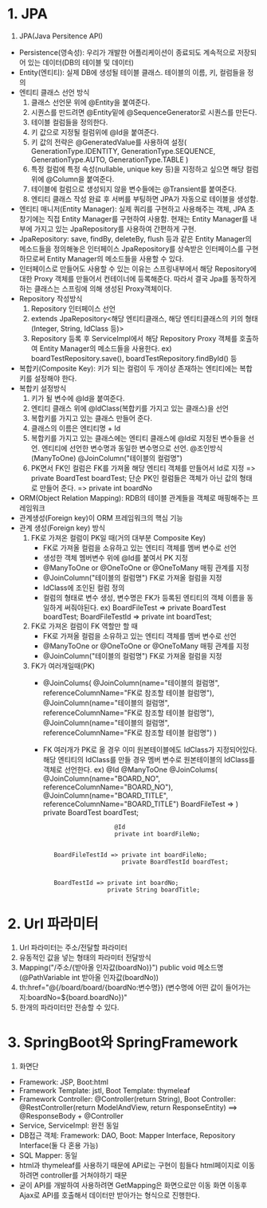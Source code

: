 # 1. JPA
1. JPA(Java Persitence API)
- Persistence(영속성): 우리가 개발한 어플리케이션이 종료되도 계속적으로 저장되어 있는 데이터(DB의 테이블 및 데이터)
- Entity(엔티티): 실제 DB에 생성될 테이블 클래스. 테이블의 이름, 키, 컬럼들을 정의
- 엔티티 클래스 선언 방식
  1) 클래스 선언문 위에 @Entity을 붙여준다.
  2) 시퀀스를 만드려면 @Entity밑에 @SequenceGenerator로 시퀀스를 만든다.
  3) 테이블 컬럼들을 정의한다.
  4) 키 값으로 지정될 컬럼위에 @Id을 붙여준다.
  5) 키 값의 전략은 @GeneratedValue를 사용하여 설정(
                                                  GenerationType.IDENTITY, 
                                                  GenerationType.SEQUENCE,
                                                  GenerationType.AUTO,
                                                  GenerationType.TABLE
                                                 )
  6) 특정 컬럼에 특정 속성(nullable, unique key 등)을 지정하고 싶으면 해당 컬럼 위에 @Column을 붙여준다.
  7) 테이블에 컬럼으로 생성되지 않을 변수들에는 @Transient를 붙여준다.
  8) 엔티티 클래스 작성 완료 후 서버를 부팅하면 JPA가 자동으로 테이블을 생성함.
- 엔티티 매니저(Entity Manager): 실제 쿼리를 구현하고 사용해주는 객체, JPA 초창기에는 직접 Entity Manager를 
                                구현하여 사용함. 현재는 Entity Manager를 내부에 가지고 있는 JpaRepository를 사용하여
                                간편하게 구현.
- JpaRepository: save, findBy, deleteBy, flush 등과 같은 Entity Manager의 메소드들을 정의해놓은 인터페이스
                 JpaRepository를 상속받은 인터페이스를 구현하므로써 Entity Manager의 메소드들을 사용할 수 있다.
- 인터페이스로 만들어도 사용할 수 있는 이유는 스프링내부에서 해당 Repository에 대한 Proxy 객체를 만들어서 컨테이너에 
  등록해준다. 따라서 결국 Jpa를 동작하게 하는 클래스는 스프링에 의해 생성된 Proxy객체이다.
- Repository 작성방식
  1) Repository 인터페이스 선언
  2) extends JpaRepository<해당 엔티티클래스, 해당 엔티티클래스의 키의 형태(Integer, String, IdClass 등)>
  3) Repository 등록 후 ServiceImpl에서 해당 Repository Proxy 객체를 호출하여 Entity Manager의 메소드들을
     사용한다. ex) boardTestRepository.save(), boardTestRepository.findById() 등
- 복합키(Composite Key): 키가 되는 컬럼이 두 개이상 존재하는 엔티티에는 복합키를 설정해야 한다.
- 복합키 설정방식
  1) 키가 될 변수에 @Id을 붙여준다.
  2) 엔티티 클래스 위에 @IdClass(복합키를 가지고 있는 클래스)을 선언
  3) 복합키를 가지고 있는 클래스 만들어 준다.
  4) 클래스의 이름은 엔티티명 + Id
  5) 복합키를 가지고 있는 클래스에는 엔티티 클래스에 @Id로 지정된 변수들을 선언.
     엔티티에 선언한 변수명과 동일한 변수명으로 선언.                       @조인방식(ManyToOne)
                                                                        @JoinColumn("테이블의 컬럼명")
  6) PK면서 FK인 컬럼은 FK를 가져올 해당 엔티티 객체를 만들어서 Id로 지정 => private BoardTest boardTest;
     단순 PK인 컬럼들은 객체가 아닌 값의 형태로 만들어 준다. => private int boardNo
- ORM(Object Relation Mapping): RDB의 테이블 관계들을 객체로 매핑해주는 프레임워크
- 관계생성(Foreign key)이 ORM 프레임워크의 핵심 기능
- 관계 생성(Foreign key) 방식
  1) FK로 가져온 컬럼이 PK일 때(거의 대부분 Composite Key)
     - FK로 가져올 컬럼을 소유하고 있는 엔티티 객체를 멤버 변수로 선언
     - 생성한 객체 멤버변수 위에 @Id를 붙여서 PK 지정
     - @ManyToOne or @OneToOne or @OneToMany 매핑 관계를 지정
     - @JoinColumn("테이블의 컬럼명") FK로 가져올 컬럼을 지정
     - IdClass에 조인된 컬럼 정의
     - 컬럼의 형태로 변수 생성, 변수명은 FK가 등록된 엔티티의 객체 이름을 동일하게 써줘야된다.
       ex) BoardFileTest => private BoardTest boardTest;
           BoardFileTestId => private int boardTest;
  2) FK로 가져온 컬럼이 FK 역할만 할 때
     - FK로 가져올 컬럼을 소유하고 있는 엔티티 객체를 멤버 변수로 선언
     - @ManyToOne or @OneToOne or @OneToMany 매핑 관계를 지정
     - @JoinColumn("테이블의 컬럼명") FK로 가져올 컬럼을 지정
  3) FK가 여러개일때(PK)
     - @JoinColums(
          @JoinColumn(name="테이블의 컬럼명", referenceColumnName="FK로 참조할 테이블 컬럼명"),
          @JoinColumn(name="테이블의 컬럼명", referenceColumnName="FK로 참조할 테이블 컬럼명"),
          @JoinColumn(name="테이블의 컬럼명", referenceColumnName="FK로 참조할 테이블 컬럼명")
       )
     - FK 여러개가 PK로 올 경우
       이미 원본테이블에도 IdClass가 지정되어있다.
       해당 엔티티의 IdClass를 만들 경우 멤버 변수로 원본테이블의 IdClass를 객체로 선언한다.
       ex)                     @Id 
                               @ManyToOne
                               @JoinColums(
                                  @JoinColumn(name="BOARD_NO", referenceColumnName="BOARD_NO"),
                                  @JoinColumn(name="BOARD_TITLE", referenceColumnName="BOARD_TITLE")
              BoardFileTest => )
                               private BoardTest boardTest;

                               @Id
                               private int boardFileNo;


              BoardFileTestId => private int boardFileNo;
                                 private BoardTestId boardTest; 


              BoardTestId => private int boardNo;
                             private String boardTitle;

# 2. Url 파라미터
1. Url 파라미터는 주소/전달할 파라미터
2. 유동적인 값을 넣는 형태의 파라미터 전달방식
3. Mapping("/주소/{받아올 인자값(boardNo)}")
   public void 메소드명(@PathVariable int 받아올 인자값(boardNo))
4. th:href="@{/board/board/{boardNo:변수명}} (변수명에 어떤 값이 들어가는지:boardNo=${board.boardNo})"
5. 한개의 파라미터만 전송할 수 있다.

# 3. SpringBoot와 SpringFramework
1. 화면단
- Framework: JSP, Boot:html
- Framework Template: jstl, Boot Template: thymeleaf
- Framework Controller: @Controller(return String), Boot Controller: @RestController(return ModelAndView, return ResponseEntity) ==> @ResponseBody + @Controller
- Service, ServiceImpl: 완전 동일
- DB접근 객체: Framework: DAO, Boot: Mapper Interface, Repository Interface(둘 다 혼용 가능)
- SQL Mapper: 동일
- html과 thymeleaf를 사용하기 때문에 API로는 구현이 힘들다
  html페이지로 이동하려면 controller를 거쳐야하기 때문
- 굳이 API를 개발하여 사용하려면 GetMapping은 화면으로만 이동
  화면 이동후 Ajax로 API를 호출해서 데이터만 받아가는 형식으로 진행한다.

































